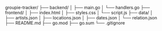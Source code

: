 groupie-tracker/
├── backend/
│   ├── main.go
│   └── handlers.go
├── frontend/
│   ├── index.html
│   ├── styles.css
│   └── script.js
├── data/
│   ├── artists.json
│   ├── locations.json
│   ├── dates.json
│   └── relation.json
├── README.md
├── go.mod
├── go.sum
└── .gitignore


